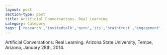 ```yaml
---
layout: post
section-type: post
title: Artificial Conversations- Real Learning
category: Category
tags: ['research','invitedtalk','guru','its','braintrust','engagement','discourse','nlp','reading','education-research','semantics']
---
```

Artificial Conversations: Real Learning. Arizona State University, Tempe, Arizona, January 28th, 2014.

